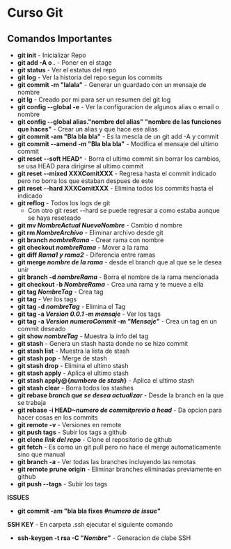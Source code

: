# Curso Git

## **Comandos Importantes**

* __git init__ - Inicializar Repo
* __git add -A o .__ - Poner en el stage
* __git status__ - Ver el estatus del repo
* __git log__ - Ver la historia del repo segun los commits
* __git commit -m "lalala"__ - Generar un guardado con un mensaje de nombre
* __git lg__ - Creado por mi para ser un resumen del git log
* __git config --global -e__ - Ver la configuracion de algunos alias o email o nombre
* __git config --global alias."nombre del alias" "nombre de las funciones que haces"__ - Crear un alias y que hace ese alias
* __git commit -am "Bla bla bla"__ - Es la mescla de un git add -A y commit
* __git commit --amend -m "Bla bla bla"__ - Modifica el mensaje del ultimo commit
* __git reset  --soft HEAD^__ - Borra el ultimo commit sin borrar los cambios, se usa HEAD para dirigirse al ultimo commit
* __git reset  --mixed XXXComitXXX__ - Regresa hasta el commit indicado pero no borra los que estaban despues de este
* __git reset  --hard XXXComitXXX__ - Elimina todos los commits hasta el indicado
* __git reflog__ - Todos los logs de git
    * Con otro git reset --hard se puede regresar a como estaba aunque se haya reseteado
* __git mv *NombreActual* *NuevoNombre*__ - Cambio d nombre
* __git rm *NombreArchivo*__ - Eliminar archivo desde git
* __git branch *nombreRama*__ - Crear rama con nombre
* __git checkout *nombreRama*__ - Mover a la rama
* __git diff *Rama1 y rama2*__ - Diferencia entre ramas 
* __git merge *nombre de la rama*__ - desde el branch que al que se le desea unir 
* __git branch -d *nombreRama*__ - Borra el nombre de la rama mencionada
* __git checkout -b  *NombreRama*__ - Crea una rama y te mueve a ella
* __git tag *NombreTag*__ - Crea tag
* __git tag__ - Ver los tags
* __git tag -d *nombreTag*__ - Elimina el Tag
* __git tag -a *Version 0.0.1* -m *mensaje*__ - Ver los tags
* __git tag -a *Version* *numeroCommit* -m *"Mensaje"*__ - Crea un tag en un commit deseado
* __git show *nombreTag*__ - Muestra la info del tag
* __git stash__ - Genera un stash hasta donde no se hizo commit
* __git stash list__ - Muestra la lista de stash
* __git stash pop__ - Merge de stash
* __git stash drop__ - Elimina el ultimo stash
* __git stash apply__ - Aplica el ultimo stash
* __git stash apply@{*numbero de stash*}__ - Aplica el ultimo stash
* __git stash clear__ - Borra todos los stashes
* __git rebase *branch que se desea actualizar*__ - Desde la branch en la que se trabaja 
* __git rebase -i HEAD~*numero de commitprevio a head*__ - Da opcion para hacer cosas en los commits
* __git remote -v__ - Versiones en remote
* __git push tags__ - Subir los tags a github
* __git clone *link del repo*__ - Clone el repositorio de github
* __git fetch__ - Es como un git pull pero no hace el merge automaticamente sino que manual
* __git branch -a__ - Ver todas las branches incluyendo las remotas
* __git remote prune origin__ - Eliminar branches eliminadas previamente en github
* __git push --tags__ - Subir los tags


__ISSUES__

* __git commit -am "bla bla fixes _#numero de issue_"__

__SSH KEY__ - En carpeta .ssh ejecutar el siguiente comando

* __ssh-keygen -t rsa -C "*Nombre*"__ - Generacion de clabe SSH
